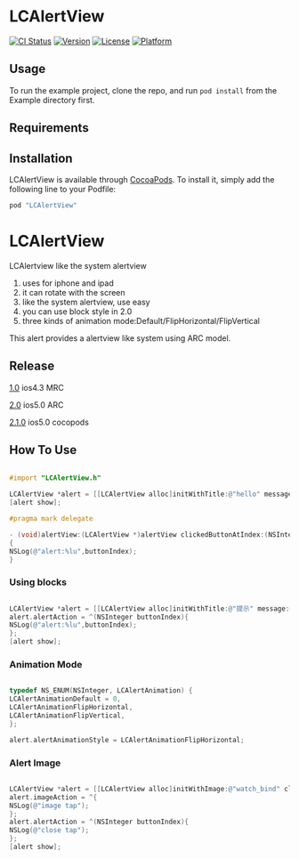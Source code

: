 # LCAlertView

[![CI Status](http://img.shields.io/travis/xulicheng/LCAlertView.svg?style=flat)](https://travis-ci.org/xulicheng/LCAlertView)
[![Version](https://img.shields.io/cocoapods/v/LCAlertView.svg?style=flat)](http://cocoapods.org/pods/LCAlertView)
[![License](https://img.shields.io/cocoapods/l/LCAlertView.svg?style=flat)](http://cocoapods.org/pods/LCAlertView)
[![Platform](https://img.shields.io/cocoapods/p/LCAlertView.svg?style=flat)](http://cocoapods.org/pods/LCAlertView)

## Usage

To run the example project, clone the repo, and run `pod install` from the Example directory first.

## Requirements

## Installation

LCAlertView is available through [CocoaPods](http://cocoapods.org). To install
it, simply add the following line to your Podfile:

```ruby
pod "LCAlertView"
```


LCAlertView
=========
LCAlertview like the system alertview

1. uses for iphone and ipad
2. it can rotate with the screen
3. like the system alertview, use easy
4. you can use block style in 2.0
5. three kinds of animation mode:Default/FlipHorizontal/FlipVertical

This alert provides a alertview like system using ARC model.

Release
----------
[1.0](https://github.com/dudongdaoqi/LCAlertView/tree/1.0) ios4.3 MRC

[2.0](https://github.com/dudongdaoqi/LCAlertView/releases/tag/v2.0) ios5.0 ARC

[2.1.0](https://github.com/dudongdaoqi/LCAlertView/releases/tag/2.1.0) ios5.0 cocopods

How To Use
----------

```objective-c

#import "LCAlertView.h"

LCAlertView *alert = [[LCAlertView alloc]initWithTitle:@"hello" message:@"are you ready" delegate:self cancelButtonTitle:@"cancle" otherButtonTitles:@"sure",nil];
[alert show]; 

#pragma mark delegate

- (void)alertView:(LCAlertView *)alertView clickedButtonAtIndex:(NSInteger)buttonIndex
{
NSLog(@"alert:%lu",buttonIndex);
}
```

### Using blocks

```objective-c

LCAlertView *alert = [[LCAlertView alloc]initWithTitle:@"提示" message:@"网路不稳定" delegate:self cancelButtonTitle:@"取消" otherButtonTitles:@"确定",nil];
alert.alertAction = ^(NSInteger buttonIndex){
NSLog(@"alert:%lu",buttonIndex);
};
[alert show];
```

### Animation Mode

```objective-c

typedef NS_ENUM(NSInteger, LCAlertAnimation) {
LCAlertAnimationDefault = 0,
LCAlertAnimationFlipHorizontal,
LCAlertAnimationFlipVertical,
};

alert.alertAnimationStyle = LCAlertAnimationFlipHorizontal;

```

### Alert Image


```objective-c

LCAlertView *alert = [[LCAlertView alloc]initWithImage:@"watch_bind" closeImage:@"confirm_delete" delegate:self];
alert.imageAction = ^{
NSLog(@"image tap");
};
alert.alertAction = ^(NSInteger buttonIndex){
NSLog(@"close tap");
};
[alert show];

```

